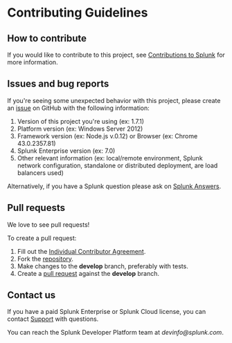 # Contributing Guidelines

## How to contribute

If you would like to contribute to this project, see [Contributions to Splunk](https://www.splunk.com/en_us/form/contributions.html) for more information.

## Issues and bug reports

If you're seeing some unexpected behavior with this project, please create an [issue](https://github.com/splunk/splunk-appinspect-app/issues) on GitHub with the following information:

1. Version of this project you're using (ex: 1.7.1)
2. Platform version (ex: Windows Server 2012)
3. Framework version (ex: Node.js v.0.12) or Browser (ex: Chrome 43.0.2357.81)
4. Splunk Enterprise version (ex: 7.0)
5. Other relevant information (ex: local/remote environment, Splunk network configuration, standalone or distributed deployment, are load balancers used)

Alternatively, if you have a Splunk question please ask on [Splunk Answers](https://community.splunk.com/t5/Splunk-Development/ct-p/developer-tools).

## Pull requests

We love to see pull requests!

To create a pull request:

1. Fill out the [Individual Contributor Agreement](https://www.splunk.com/en_us/form/contributions.html).
2. Fork the [repository](https://github.com/splunk/splunk-appinspect-app).
3. Make changes to the **develop** branch, preferably with tests.
4. Create a [pull request](https://github.com/splunk/splunk-appinspect-app/pulls) against the **develop** branch.

## Contact us

If you have a paid Splunk Enterprise or Splunk Cloud license, you can contact [Support](https://www.splunk.com/en_us/support-and-services.html) with questions.

You can reach the Splunk Developer Platform team at _devinfo@splunk.com_.
